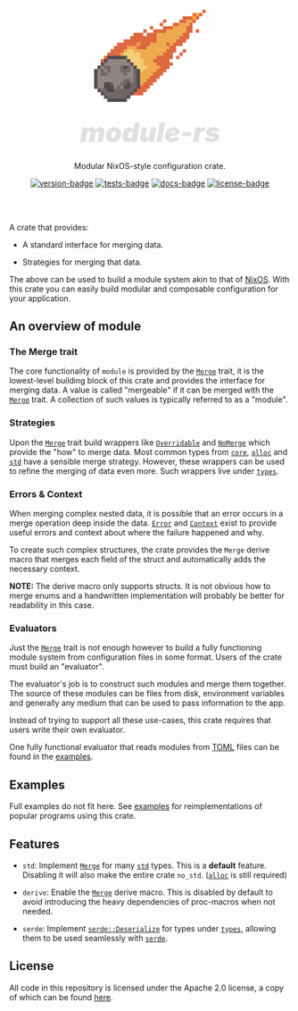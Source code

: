 [crates-io]: https://crates.io/crates/module
[docs-rs]: https://docs.rs/module/latest/module
[gh-actions]: https://github.com/threadexio/module-rs/actions/workflows/ci.yaml

[license-badge]: https://img.shields.io/github/license/threadexio/module-rs?style=flat-square
[tests-badge]: https://img.shields.io/github/actions/workflow/status/threadexio/module-rs/ci.yaml?style=flat-square
[version-badge]: https://img.shields.io/crates/v/module?style=flat-square
[docs-badge]: https://img.shields.io/docsrs/module?style=flat-square

[examples]: https://github.com/threadexio/module-rs/tree/master/examples
[license]: https://github.com/threadexio/module-rs/blob/master/LICENSE

[`Context`]: https://docs.rs/module/latest/module/merge/trait.Error.html
[`Error`]: https://docs.rs/module/latest/module/merge/struct.Error.html
[`Merge`]: https://docs.rs/module/latest/module/trait.Merge.html
[`NoMerge`]: https://docs.rs/module/latest/module/types/overridable/struct.NoMerge.html
[`Overridable`]: https://docs.rs/module/latest/module/types/overridable/struct.Overridable.html
[`types`]: https://docs.rs/module/latest/module/types/index.html

[`serde::Deserialize`]: https://docs.rs/serde/latest/serde/trait.Deserialize.html

[`serde`]: https://docs.rs/serde/latest/serde
[`core`]: https://doc.rust-lang.org/stable/core
[`alloc`]: https://doc.rust-lang.org/stable/alloc
[`std`]: https://doc.rust-lang.org/stable/std

<div class="rustdoc-hidden">

<div align="center">
  <br>
  <img src="https://raw.githubusercontent.com/threadexio/module-rs/master/assets/icon.png" width="200em" alt="logo">
  <br>
  <br>
  <br>
  <img src="https://raw.githubusercontent.com/threadexio/module-rs/master/assets/title.svg" width="250em" alt="logo">
  <br>
  <br>

  <p>
    Modular NixOS-style configuration crate.
  </p>

  [![version-badge]][crates-io]
  [![tests-badge]][gh-actions]
  [![docs-badge]][docs-rs]
  [![license-badge]][crates-io]

  <br>
  <br>

</div>

</div>

A crate that provides:

* A standard interface for merging data.

* Strategies for merging that data.

The above can be used to build a module system akin to that of [NixOS](https://wiki.nixos.org/wiki/NixOS_modules).
With this crate you can easily build modular and composable configuration for
your application.

## An overview of module

### The Merge trait

The core functionality of `module` is provided by the [`Merge`] trait, it is the
lowest-level building block of this crate and provides the interface for merging
data. A value is called "mergeable" if it can be merged with the [`Merge`] trait.
A collection of such values is typically referred to as a "module".

### Strategies

Upon the [`Merge`] trait build wrappers like [`Overridable`] and [`NoMerge`]
which provide the "how" to merge data. Most common types from [`core`], [`alloc`]
and [`std`] have a sensible merge strategy. However, these wrappers can be used
to refine the merging of data even more. Such wrappers live under [`types`].

### Errors & Context

When merging complex nested data, it is possible that an error occurs in a merge
operation deep inside the data. [`Error`] and [`Context`] exist to provide useful
errors and context about where the failure happened and why.

To create such complex structures, the crate provides the `Merge` derive macro
that merges each field of the struct and automatically adds the necessary context.

**NOTE:** The derive macro only supports structs. It is not obvious how to merge
enums and a handwritten implementation will probably be better for readability in
this case.

### Evaluators

Just the [`Merge`] trait is not enough however to build a fully functioning
module system from configuration files in some format. Users of the crate must
build an "evaluator".

The evaluator's job is to construct such modules and merge them together.
The source of these modules can be files from disk, environment variables and
generally any medium that can be used to pass information to the app.

Instead of trying to support all these use-cases, this crate requires that users
write their own evaluator.

One fully functional evaluator that reads modules from [TOML](https://toml.io/en/)
files can be found in the [examples].

## Examples

Full examples do not fit here. See [examples] for reimplementations of popular
programs using this crate.

## Features

* `std`: Implement [`Merge`] for many [`std`] types. This is a **default** feature.
Disabling it will also make the entire crate `no_std`. ([`alloc`] is still required)

* `derive`: Enable the [`Merge`] derive macro. This is disabled by default to
avoid introducing the heavy dependencies of proc-macros when not needed.

* `serde`: Implement [`serde::Deserialize`] for types under [`types`],
allowing them to be used seamlessly with [`serde`].

<div class="rustdoc-hidden">

## License

All code in this repository is licensed under the Apache 2.0 license, a copy of
which can be found [here][license].

</div>
